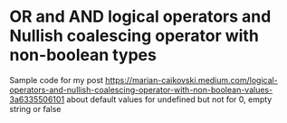 # OR and AND logical operators and Nullish coalescing operator with non-boolean types

Sample code for my post https://marian-caikovski.medium.com/logical-operators-and-nullish-coalescing-operator-with-non-boolean-values-3a6335506101 about default values for undefined but not for 0, empty string or false
